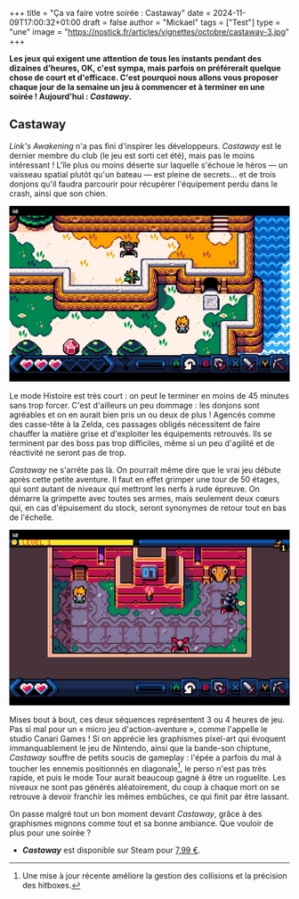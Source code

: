 +++
title = "Ça va faire votre soirée : Castaway"
date = 2024-11-09T17:00:32+01:00
draft = false
author = "Mickael"
tags = ["Test"]
type = "une"
image = "https://nostick.fr/articles/vignettes/octobre/castaway-3.jpg"
+++

**Les jeux qui exigent une attention de tous les instants pendant des dizaines d'heures, OK, c'est sympa, mais parfois on préférerait quelque chose de court et d'efficace. C'est pourquoi nous allons vous proposer chaque jour de la semaine un jeu à commencer et à terminer en une soirée ! Aujourd'hui : *Castaway*.**

## Castaway

*Link's Awakening* n'a pas fini d'inspirer les développeurs. *Castaway* est le dernier membre du club (le jeu est sorti cet été), mais pas le moins intéressant ! L'île plus ou moins déserte sur laquelle s'échoue le héros — un vaisseau spatial plutôt qu'un bateau — est pleine de secrets… et de trois donjons qu'il faudra parcourir pour récupérer l'équipement perdu dans le crash, ainsi que son chien.

![Castaway](castaway-1.jpg "")

Le mode Histoire est très court : on peut le terminer en moins de 45 minutes sans trop forcer. C'est d'ailleurs un peu dommage : les donjons sont agréables et on en aurait bien pris un ou deux de plus ! Agencés comme des casse-tête à la Zelda, ces passages obligés nécessitent de faire chauffer la matière grise et d'exploiter les équipements retrouvés. Ils se terminent par des boss pas trop difficiles, même si un peu d'agilité et de réactivité ne seront pas de trop.

*Castaway* ne s'arrête pas là. On pourrait même dire que le vrai jeu débute après cette petite aventure. Il faut en effet grimper une tour de 50 étages, qui sont autant de niveaux qui mettront les nerfs à rude épreuve. On démarre la grimpette avec toutes ses armes, mais seulement deux cœurs qui, en cas d'épuisement du stock, seront synonymes de retour tout en bas de l'échelle.

![Castaway](castaway-2.jpg "")

Mises bout à bout, ces deux séquences représentent 3 ou 4 heures de jeu. Pas si mal pour un « micro jeu d'action-aventure », comme l'appelle le studio Canari Games ! Si on apprécie les graphismes pixel-art qui évoquent immanquablement le jeu de Nintendo, ainsi que la bande-son chiptune, *Castaway* souffre de petits soucis de gameplay : l'épée a parfois du mal à toucher les ennemis positionnés en diagonale[^1], le perso n'est pas très rapide, et puis le mode Tour aurait beaucoup gagné à être un roguelite. Les niveaux ne sont pas générés aléatoirement, du coup à chaque mort on se retrouve à devoir franchir les mêmes embûches, ce qui finit par être lassant.

On passe malgré tout un bon moment devant *Castaway*, grâce à des graphismes mignons comme tout et sa bonne ambiance. Que vouloir de plus pour une soirée ?

- ***Castaway*** est disponible sur Steam pour [7,99 €](https://store.steampowered.com/app/2564860/Castaway/).

[^1]: Une mise à jour récente améliore la gestion des collisions et la précision des hitboxes.